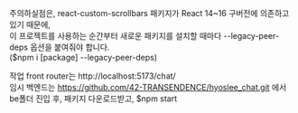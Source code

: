 주의하실점은, react-custom-scrollbars 패키지가 React 14~16 구버전에 의존하고 있기 때문에,<br/>
이 프로젝트를 사용하는 순간부터 새로운 패키지를 설치할 때마다 --legacy-peer-deps 옵션을 붙여줘야 합니다.<br/>
($npm i [package] --legacy-peer-deps)

작업 front router는 http://localhost:5173/chat/ <br/>
임시 백엔드는 https://github.com/42-TRANSENDENCE/hyoslee_chat.git 에서 be폴더 진입 후, 패키지 다운로드받고, $npm start
